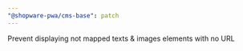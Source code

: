 ```yaml
---
"@shopware-pwa/cms-base": patch
---
```


Prevent displaying not mapped texts & images elements with no URL
